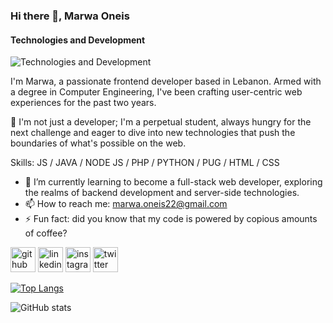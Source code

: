 ### Hi there 👋, Marwa Oneis
#### Technologies and Development
![Technologies and Development](https://arturssmirnovs.github.io/github-profile-readme-generator/images/banner.png)

I'm Marwa, a passionate frontend developer based in Lebanon. Armed with a degree in Computer Engineering, I've been crafting user-centric web experiences for the past two years.

🚀 I'm not just a developer; I'm a perpetual student, always hungry for the next challenge and eager to dive into new technologies that push the boundaries of what's possible on the web.

Skills: JS / JAVA / NODE JS / PHP / PYTHON / PUG / HTML / CSS

- 🌱 I’m currently learning to become a full-stack web developer, exploring the realms of backend development and server-side technologies. 
- 📫 How to reach me: marwa.oneis22@gmail.com 
- ⚡ Fun fact: did you know that my code is powered by copious amounts of coffee? 


[<img src='https://cdn.jsdelivr.net/npm/simple-icons@3.0.1/icons/github.svg' alt='github' height='40'>](https://github.com/marwaoneis)  [<img src='https://cdn.jsdelivr.net/npm/simple-icons@3.0.1/icons/linkedin.svg' alt='linkedin' height='40'>](https://www.linkedin.com/in/marwaoneis/)  [<img src='https://cdn.jsdelivr.net/npm/simple-icons@3.0.1/icons/instagram.svg' alt='instagram' height='40'>](https://www.instagram.com/marwaoneis/)  [<img src='https://cdn.jsdelivr.net/npm/simple-icons@3.0.1/icons/twitter.svg' alt='twitter' height='40'>](https://twitter.com/MarwaGOneis)  

[![Top Langs](https://github-readme-stats.vercel.app/api/top-langs/?username=marwaoneis)](https://github.com/anuraghazra/github-readme-stats)

![GitHub stats](https://github-readme-stats.vercel.app/api?username=marwaoneis&show_icons=true)  

